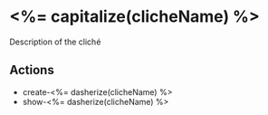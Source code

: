 # <%= capitalize(clicheName) %>

Description of the cliché

## Actions

- create-<%= dasherize(clicheName) %>
- show-<%= dasherize(clicheName) %>
